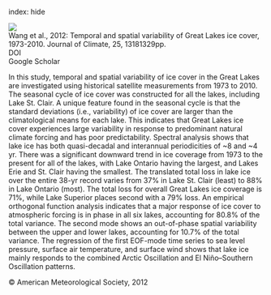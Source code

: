 index: hide

<div class="Citation">
    <div class="Citation-thumb CitationThumb-linked"  data-href="https://doi.org/10.1175/2011jcli4066.1">
      <img src="https://static.claimspace.cloud/climate-study-static/refs/thumbs/4/Wang_et_al_2012-thumb.png" />
    </div>

  <div class="Citation-body">
    <div class="Citation-text">Wang et al., 2012: Temporal and spatial variability of Great Lakes ice cover, 1973-2010. <span class="Article-journal">Journal of Climate, </span><span class="Article-volume">25, </span>13181329pp.</div>
    <div class="Citation-links">
      <div class="CitationLink" data-href="https://doi.org/10.1175/2011jcli4066.1">
        <div class="CitationLink-icon CitationLink-Doi"></div>
        <div class="CitationLink-text">DOI</div>
      </div>
      <div class="CitationLink" data-href="https://scholar.google.com/scholar?q=10.1175/2011jcli4066.1">
        <div class="CitationLink-icon CitationLink-Scholar"></div>
        <div class="CitationLink-text">Google Scholar</div>
      </div>
    </div>
  </div>
</div>

In this study, temporal and spatial variability of ice cover in the Great Lakes are investigated using historical satellite measurements from 1973 to 2010. The seasonal cycle of ice cover was constructed for all the lakes, including Lake St. Clair. A unique feature found in the seasonal cycle is that the standard deviations (i.e., variability) of ice cover are larger than the climatological means for each lake. This indicates that Great Lakes ice cover experiences large variability in response to predominant natural climate forcing and has poor predictability. Spectral analysis shows that lake ice has both quasi-decadal and interannual periodicities of ~8 and ~4 yr. There was a significant downward trend in ice coverage from 1973 to the present for all of the lakes, with Lake Ontario having the largest, and Lakes Erie and St. Clair having the smallest. The translated total loss in lake ice over the entire 38-yr record varies from 37% in Lake St. Clair (least) to 88% in Lake Ontario (most). The total loss for overall Great Lakes ice coverage is 71%, while Lake Superior places second with a 79% loss. An empirical orthogonal function analysis indicates that a major response of ice cover to atmospheric forcing is in phase in all six lakes, accounting for 80.8% of the total variance. The second mode shows an out-of-phase spatial variability between the upper and lower lakes, accounting for 10.7% of the total variance. The regression of the first EOF-mode time series to sea level pressure, surface air temperature, and surface wind shows that lake ice mainly responds to the combined Arctic Oscillation and El Niño–Southern Oscillation patterns.

<div class="Citation-copy">
&copy; American Meteorological Society, 2012
</div>
